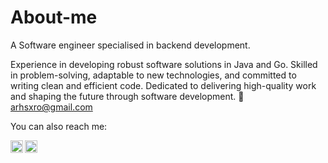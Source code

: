 # About-me
A Software engineer specialised in backend development.

Experience in developing robust software solutions in Java and Go. Skilled in problem-solving, adaptable to new technologies,
and committed to writing clean and efficient code.
Dedicated to delivering high-quality work and shaping the future through software development.
:envelope_with_arrow: arhsxro@gmail.com

You can also reach me:

[<img align="left" alt="arhsxro |Instagram"  width="20px" src="https://cdn.jsdelivr.net/npm/simple-icons@v3/icons/instagram.svg"/>][instagram]
[<img align="left" alt="arhsxro |LinkedIn"  width="20px" src="https://cdn.jsdelivr.net/npm/simple-icons@v3/icons/linkedin.svg"/>][linkedin]

[instagram]: https://www.instagram.com/arhs_xro/?hl=el
[linkedin]: https://www.linkedin.com/in/aris-chronopoulos-6330b5202/


